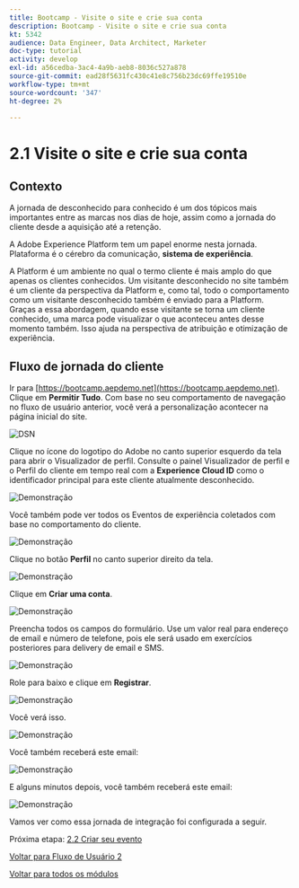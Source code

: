 ```yaml
---
title: Bootcamp - Visite o site e crie sua conta
description: Bootcamp - Visite o site e crie sua conta
kt: 5342
audience: Data Engineer, Data Architect, Marketer
doc-type: tutorial
activity: develop
exl-id: a56cedba-3ac4-4a9b-aeb8-8036c527a878
source-git-commit: ead28f5631fc430c41e8c756b23dc69ffe19510e
workflow-type: tm+mt
source-wordcount: '347'
ht-degree: 2%

---
```


# 2.1 Visite o site e crie sua conta

## Contexto

A jornada de desconhecido para conhecido é um dos tópicos mais importantes entre as marcas nos dias de hoje, assim como a jornada do cliente desde a aquisição até a retenção.

A Adobe Experience Platform tem um papel enorme nesta jornada. Plataforma é o cérebro da comunicação, **sistema de experiência**.

A Platform é um ambiente no qual o termo cliente é mais amplo do que apenas os clientes conhecidos. Um visitante desconhecido no site também é um cliente da perspectiva da Platform e, como tal, todo o comportamento como um visitante desconhecido também é enviado para a Platform. Graças a essa abordagem, quando esse visitante se torna um cliente conhecido, uma marca pode visualizar o que aconteceu antes desse momento também. Isso ajuda na perspectiva de atribuição e otimização de experiência.

## Fluxo de jornada do cliente

Ir para [https://bootcamp.aepdemo.net](https://bootcamp.aepdemo.net). Clique em **Permitir Tudo**. Com base no seu comportamento de navegação no fluxo de usuário anterior, você verá a personalização acontecer na página inicial do site.

![DSN](./images/web8.png)

Clique no ícone do logotipo do Adobe no canto superior esquerdo da tela para abrir o Visualizador de perfil. Consulte o painel Visualizador de perfil e o Perfil do cliente em tempo real com a **Experience Cloud ID** como o identificador principal para este cliente atualmente desconhecido.

![Demonstração](./images/pv1.png)

Você também pode ver todos os Eventos de experiência coletados com base no comportamento do cliente.

![Demonstração](./images/pv3.png)

Clique no botão **Perfil** no canto superior direito da tela.

![Demonstração](./images/pv4.png)

Clique em **Criar uma conta**.

![Demonstração](./images/pv5.png)

Preencha todos os campos do formulário. Use um valor real para endereço de email e número de telefone, pois ele será usado em exercícios posteriores para delivery de email e SMS.

![Demonstração](./images/pv7.png)

Role para baixo e clique em **Registrar**.

![Demonstração](./images/pv8.png)

Você verá isso.

![Demonstração](./images/pv9.png)

Você também receberá este email:

![Demonstração](./images/pv10.png)

E alguns minutos depois, você também receberá este email:

![Demonstração](./images/pv11.png)

Vamos ver como essa jornada de integração foi configurada a seguir.

Próxima etapa: [2.2 Criar seu evento](./ex2.md)

[Voltar para Fluxo de Usuário 2](./uc2.md)

[Voltar para todos os módulos](../../overview.md)
